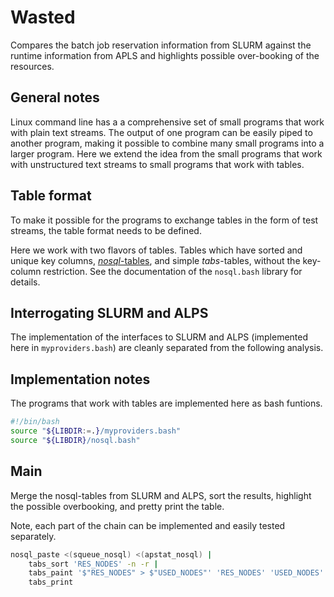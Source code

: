 Wasted
======

Compares the batch job reservation information from SLURM against
the runtime information from APLS and highlights possible over-booking
of the resources.


General notes
-------------

Linux command line has a a comprehensive set of small programs that
work with plain text streams. The output of one program can be easily
piped to another program, making it possible to combine
many small programs into a larger program. Here we extend the idea from
the small programs that work with unstructured text streams
to small programs that work with tables.


Table format
------------

To make it possible for the programs to exchange tables
in the form of test streams, the table format needs to be defined.

Here we work with two flavors of tables. Tables which have sorted and
unique key columns,
[*nosql*-tables](http://www.troubleshooters.com/lpm/200704/200704.htm),
and simple *tabs*-tables, without the key-column restriction. See
the documentation of the `nosql.bash` library for details.


Interrogating SLURM and ALPS
----------------------------

The implementation of the interfaces to SLURM and ALPS (implemented here in
`myproviders.bash`) are cleanly separated from the following analysis.


Implementation notes
--------------------

The programs that work with tables are implemented here as bash
funtions.

```bash
#!/bin/bash
source "${LIBDIR:=.}/myproviders.bash"
source "${LIBDIR}/nosql.bash"
```


Main
----

Merge the nosql-tables from SLURM and ALPS, sort the results,
highlight the possible overbooking, and pretty print the table.

Note, each part of the chain can be implemented and easily tested
separately.

```bash
nosql_paste <(squeue_nosql) <(apstat_nosql) |
    tabs_sort 'RES_NODES' -n -r |
    tabs_paint '$"RES_NODES" > $"USED_NODES"' 'RES_NODES' 'USED_NODES' |
    tabs_print
```
